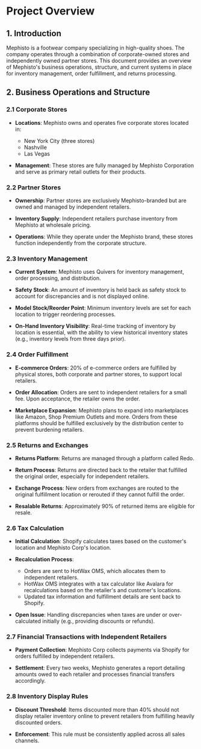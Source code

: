 # **Project Overview**

## **1\. Introduction**

Mephisto is a footwear company specializing in high-quality shoes. The company operates through a combination of corporate-owned stores and independently owned partner stores. This document provides an overview of Mephisto's business operations, structure, and current systems in place for inventory management, order fulfillment, and returns processing.

## **2\. Business Operations and Structure**

### **2.1 Corporate Stores**

- **Locations**: Mephisto owns and operates five corporate stores located in:  
    
  - New York City (three stores)  
  - Nashville  
  - Las Vegas


- **Management**: These stores are fully managed by Mephisto Corporation and serve as primary retail outlets for their products.

### **2.2 Partner Stores**

- **Ownership**: Partner stores are exclusively Mephisto-branded but are owned and managed by independent retailers.  
    
- **Inventory Supply**: Independent retailers purchase inventory from Mephisto at wholesale pricing.  
    
- **Operations**: While they operate under the Mephisto brand, these stores function independently from the corporate structure.

### **2.3 Inventory Management**

- **Current System**: Mephisto uses Quivers for inventory management, order processing, and distribution.  
    
- **Safety Stock**: An amount of inventory is held back as safety stock to account for discrepancies and is not displayed online.  
    
- **Model Stock/Reorder Point**: Minimum inventory levels are set for each location to trigger reordering processes.  
    
- **On-Hand Inventory Visibility**: Real-time tracking of inventory by location is essential, with the ability to view historical inventory states (e.g., inventory levels from three days prior).

### **2.4 Order Fulfillment**

- **E-commerce Orders**: 20% of e-commerce orders are fulfilled by physical stores, both corporate and partner stores, to support local retailers.  
    
- **Order Allocation**: Orders are sent to independent retailers for a small fee. Upon acceptance, the retailer owns the order.  
    
- **Marketplace Expansion**: Mephisto plans to expand into marketplaces like Amazon, Shop Premium Outlets and more. Orders from these platforms should be fulfilled exclusively by the distribution center to prevent burdening retailers.

### **2.5 Returns and Exchanges**

- **Returns Platform**: Returns are managed through a platform called Redo.  
    
- **Return Process**: Returns are directed back to the retailer that fulfilled the original order, especially for independent retailers.  
    
- **Exchange Process**: New orders from exchanges are routed to the original fulfillment location or rerouted if they cannot fulfill the order.  
    
- **Resalable Returns**: Approximately 90% of returned items are eligible for resale.

### **2.6 Tax Calculation**

- **Initial Calculation**: Shopify calculates taxes based on the customer's location and Mephisto Corp's location.  
    
- **Recalculation Process**:  
    
  - Orders are sent to HotWax OMS, which allocates them to independent retailers.  
  - HotWax OMS integrates with a tax calculator like Avalara for recalculations based on the retailer's and customer's locations.  
  - Updated tax information and fulfillment details are sent back to Shopify.


- **Open Issue**: Handling discrepancies when taxes are under or over-calculated initially (e.g., providing discounts or refunds).

### **2.7 Financial Transactions with Independent Retailers**

- **Payment Collection**: Mephisto Corp collects payments via Shopify for orders fulfilled by independent retailers.  
    
- **Settlement**: Every two weeks, Mephisto generates a report detailing amounts owed to each retailer and processes financial transfers accordingly.

### **2.8 Inventory Display Rules**

- **Discount Threshold**: Items discounted more than 40% should not display retailer inventory online to prevent retailers from fulfilling heavily discounted orders.  
    
- **Enforcement**: This rule must be consistently applied across all sales channels.